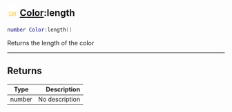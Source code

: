 ## <img src="../../.gitbook/assets/shared.png" width="24" height=24 /> [Color](https://iaswiki.rawr.dev/readme/color):length

```lua
number Color:length()
```

Returns the length of the color

------
## Returns

| Type   | Description |
| ------ | ----------: |
| number | No description |

